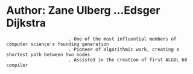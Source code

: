 #  Author: Zane Ulberg  ...Edsger Dijkstra
                           . One of the most influential members of computer science's founding generation
                           . Pioneer of algorithmic work, creating a shortest path between two nodes
                           . Assisted in the creation of first ALGOL 60 compiler
